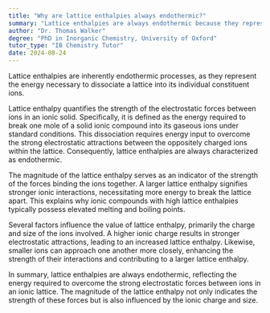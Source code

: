 ```yaml
---
title: "Why are lattice enthalpies always endothermic?"
summary: "Lattice enthalpies are always endothermic because they represent the energy required to break a lattice into its constituent ions."
author: "Dr. Thomas Walker"
degree: "PhD in Inorganic Chemistry, University of Oxford"
tutor_type: "IB Chemistry Tutor"
date: 2024-08-24
---
```


Lattice enthalpies are inherently endothermic processes, as they represent the energy necessary to dissociate a lattice into its individual constituent ions.

Lattice enthalpy quantifies the strength of the electrostatic forces between ions in an ionic solid. Specifically, it is defined as the energy required to break one mole of a solid ionic compound into its gaseous ions under standard conditions. This dissociation requires energy input to overcome the strong electrostatic attractions between the oppositely charged ions within the lattice. Consequently, lattice enthalpies are always characterized as endothermic.

The magnitude of the lattice enthalpy serves as an indicator of the strength of the forces binding the ions together. A larger lattice enthalpy signifies stronger ionic interactions, necessitating more energy to break the lattice apart. This explains why ionic compounds with high lattice enthalpies typically possess elevated melting and boiling points.

Several factors influence the value of lattice enthalpy, primarily the charge and size of the ions involved. A higher ionic charge results in stronger electrostatic attractions, leading to an increased lattice enthalpy. Likewise, smaller ions can approach one another more closely, enhancing the strength of their interactions and contributing to a larger lattice enthalpy.

In summary, lattice enthalpies are always endothermic, reflecting the energy required to overcome the strong electrostatic forces between ions in an ionic lattice. The magnitude of the lattice enthalpy not only indicates the strength of these forces but is also influenced by the ionic charge and size.
    